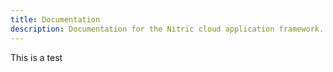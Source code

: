 ```yaml
---
title: Documentation
description: Documentation for the Nitric cloud application framework.
---
```


This is a test